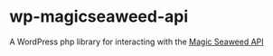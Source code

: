 # wp-magicseaweed-api
A WordPress php library for interacting with the [Magic Seaweed API](http://magicseaweed.com/developer/forecast-api)
